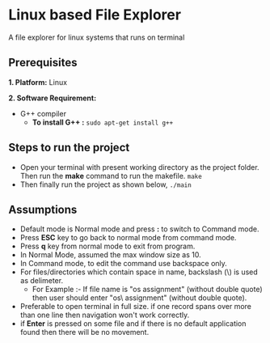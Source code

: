# Linux based File Explorer
A file explorer for linux systems that runs on terminal
## Prerequisites

**1. Platform:** Linux 

**2. Software Requirement:**
* G++ compiler
   * **To install G++ :** ```sudo apt-get install g++```

## Steps to run the project
- Open your terminal with present working directory as the project folder. Then run the **make** command to run the makefile.
    ```make```
- Then finally run the project as shown below, 
    ```./main```
## Assumptions
* Default mode is Normal mode and press **:** to switch to Command mode.
* Press **ESC** key to go back to normal mode from command mode.
* Press **q** key from normal mode to exit from program.
* In Normal Mode, assumed the max window size as 10.
* In Command mode, to edit the command use backspace only.
* For files/directories which contain space in name, backslash (\\) is used as delimeter. 
   * For Example :- If file name is "os assignment" (without double quote) then user should enter "os\ assignment" (without double quote).
* Preferable to open terminal in full size. if one record spans over more than one line then navigation won't work correctly.
* if **Enter** is pressed on some file and if there is no default application found then there will be no movement.
